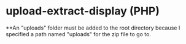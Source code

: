 # upload-extract-display (PHP)
**An "uploads" folder must be added to the root directory because I specified a path named "uploads" for the zip file to go to.
